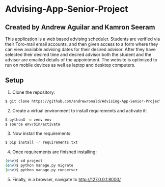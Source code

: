 # Advising-App-Senior-Project
## Created by Andrew Aguilar and Kamron Seeram
 This application is a web based advising scheduler.  Students are verified via their Toro-mail email accounts, and then given access to a form where they can view available advising dates for their desired advisor.  After they have selected their desired time and desired advisor both the student and the advisor are emailed details of the appointment.  The website is optimized to run on mobile devices as well as laptop and desktop computers. 



## Setup
1. Clone the repository:
```sh
$ git clone https://github.com/andrewronald/Advising-App-Senior-Project.git
```

2. Create a virtual environment to install requirements and activate it:
```sh
$ python3 -m venv env
$ source env/bin/activate
```

3. Now install the requirements: 
```sh
$ pip install -r requirements.txt
```

4. Once requirements are finished installing:
```sh
(env)$ cd project
(env)$ python manage.py migrate
(env)$ python manage.py runserver
```

5. Finally, in a browser, navigate to http://127.0.0.1:8000/
